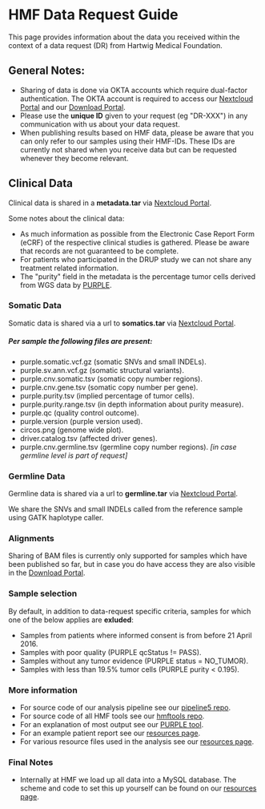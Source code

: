 
HMF Data Request Guide
===== 

This page provides information about the data you received within the context of a data request (DR) from Hartwig Medical Foundation.

## General Notes:
 - Sharing of data is done via OKTA accounts which require dual-factor authentication. The OKTA account is required to access our [Nextcloud Portal](https://nc.hartwigmedicalfoundation.nl) and our [Download Portal](https://portal.hartwigmedicalfoundation.nl).
 - Please use the **unique ID** given to your request (eg "DR-XXX") in any communication with us about your data request.
 - When publishing results based on HMF data, please be aware that you can only refer to our samples using their HMF-IDs. These IDs are currently not shared when you receive data but can be requested whenever they become relevant.

## Clinical Data

Clinical data is shared in a **metadata.tar** via [Nextcloud Portal](https://nc.hartwigmedicalfoundation.nl).

Some notes about the clinical data:
- As much information as possible from the Electronic Case Report Form (eCRF) of the respective clinical studies is gathered. Please be aware that records are not guaranteed to be complete.
- For patients who participated in the DRUP study we can not share any treatment related information.
- The "purity" field in the metadata is the percentage tumor cells derived from WGS data by [PURPLE](https://github.com/hartwigmedical/hmftools/tree/master/purity-ploidy-estimator).

### Somatic Data

Somatic data is shared via a url to **somatics.tar** via [Nextcloud Portal](https://nc.hartwigmedicalfoundation.nl).

##### Per sample the following files are present:
- purple.somatic.vcf.gz (somatic SNVs and small INDELs).
- purple.sv.ann.vcf.gz (somatic structural variants).
- purple.cnv.somatic.tsv (somatic copy number regions).
- purple.cnv.gene.tsv (somatic copy number per gene).
- purple.purity.tsv (implied percentage of tumor cells).
- purple.purity.range.tsv (in depth information about purity measure).
- purple.qc (quality control outcome).
- purple.version (purple version used).
- circos.png (genome wide plot).
- driver.catalog.tsv (affected driver genes).
- purple.cnv.germline.tsv (germline copy number regions). *[in case germline level is part of request]*

### Germline Data

Germline data is shared via a url to **germline.tar** via [Nextcloud Portal](https://nc.hartwigmedicalfoundation.nl).

We share the SNVs and small INDELs called from the reference sample using GATK haplotype caller.

### Alignments

Sharing of BAM files is currently only supported for samples which have been published so far, but in case you do have access they are also visible in the [Download Portal](https://portal.hartwigmedicalfoundation.nl).

### Sample selection

By default, in addition to data-request specific criteria, samples for which one of the below applies are **exluded**:

- Samples from patients where informed consent is from before 21 April 2016.
- Samples with poor quality (PURPLE qcStatus != PASS).
- Samples without any tumor evidence (PURPLE status = NO_TUMOR).
- Samples with less than 19.5% tumor cells (PURPLE purity < 0.195).

### More information
- For source code of our analysis pipeline see our [pipeline5 repo](https://github.com/hartwigmedical/pipeline5).
- For source code of all HMF tools see our [hmftools repo](https://github.com/hartwigmedical/hmftools).
- For an explanation of most output see our [PURPLE tool](https://github.com/hartwigmedical/hmftools/tree/master/purity-ploidy-estimator).
- For an example patient report see our [resources page](https://resources.hartwigmedicalfoundation.nl/).
- For various resource files used in the analysis see our [resources page](https://resources.hartwigmedicalfoundation.nl/).

### Final Notes
- Internally at HMF we load up all data into a MySQL database. The scheme and code to set this up yourself can be found on our [resources page](http://resources.hartwigmedicalfoundation.nl).
